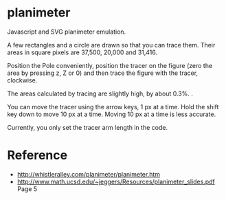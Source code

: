 # planimeter
Javascript and SVG planimeter emulation.

A few rectangles and a circle are drawn so that you can trace them. Their areas in square pixels are 37,500, 20,000 and 31,416.

Position the Pole conveniently, position the tracer on the figure (zero the area by pressing z, Z or 0) and then trace the figure with the tracer, clockwise.

The areas calculated by tracing are slightly high, by about 0.3%. .

You can move the tracer using the arrow keys, 1 px at a time. Hold the shift key down to move 10 px at a time. Moving 10 px at a time is less accurate.

Currently, you only set the tracer arm length in the code.

# Reference
* http://whistleralley.com/planimeter/planimeter.htm
* http://www.math.ucsd.edu/~jeggers/Resources/planimeter_slides.pdf Page 5

